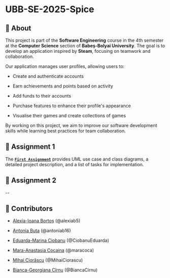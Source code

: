 # UBB-SE-2025-Spice






## 📌 About


This project is part of the **Software Engineering** course in the 4th semester at the **Computer Science** section of **Babeș-Bolyai University**. The goal is to develop an application inspired by **Steam**, focusing on teamwork and collaboration.  





Our application manages user profiles, allowing users to:  


- Create and authenticate accounts  


- Earn achievements and points based on activity  


- Add funds to their accounts  


- Purchase features to enhance their profile's appearance


- Visualise their games and create collections of games





By working on this project, we aim to improve our software development skills while learning best practices for team collaboration.  





## 📂 Assignment 1


The **[`First Assignment`](Assignment_1/)** provides UML use case and class diagrams, a detailed project description, and a list of tasks for implementation.





## 📂 Assignment 2


  --





## 👥 Contributors





- [Alexia-Ioana Bortoș](https://github.com/alexiab5) (@alexiab5)  


- [Antonia Buta](https://github.com/antoniab16) (@antoniab16)  


- [Eduarda-Marina Ciobanu](https://github.com/CiobanuEduarda) (@CiobanuEduarda)  


- [Mara-Anastasia Cocaina](https://github.com/maracoca) (@maracoca)  


- [Mihai Ciorăscu](https://github.com/MihaiCiorascu) (@MihaiCiorascu)  


- [Bianca-Georgiana Cîrnu](https://github.com/BiancaCirnu) (@BiancaCirnu)
